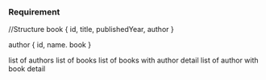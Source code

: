 ### Requirement

//Structure
book {
    id,
    title,
    publishedYear,
    author
}

author {
    id,
    name.
    book
}


list of authors
list of books
list of books with author detail
list of author with book detail